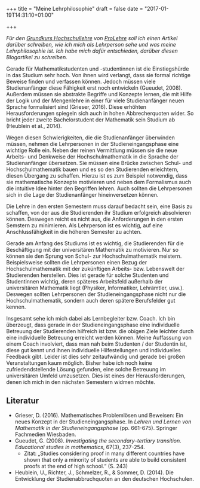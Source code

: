 +++
title = "Meine Lehrphilosophie"
draft = false
date = "2017-01-19T14:31:10+01:00"

+++

_Für den [Grundkurs Hochschullehre]( https://www.prolehre.tum.de/kurse/grundkurs-hochschullehre-bayern/ ) von [ProLehre](https://www.prolehre.tum.de/) soll ich einen Artikel darüber schreiben, wie ich mich als Lehrperson sehe und was meine Lehrphilosophie ist. Ich habe mich dafür entschieden, darüber diesen Blogartikel zu schreiben._

Gerade für Mathematikstudenten und -studentinnen ist die Einstiegshürde in das Studium sehr hoch. Von ihnen wird verlangt, dass sie formal richtige Beweise finden und verfassen können. Jedoch müssen viele Studienanfänger diese Fähigkeit erst noch entwickeln (Gueudet, 2008). Außerdem müssen sie abstrakte Begriffe und Konzepte lernen, die mit Hilfe der Logik und der Mengenlehre in einer für viele Studienanfänger neuen Sprache formalisiert sind (Grieser, 2016). Diese erhöhten Herausforderungen spiegeln sich auch in hohen Abbrecherquoten wider. So bricht jeder zweite Bachelorstudent der Mathematik sein Studium ab (Heublein et al., 2014).

Wegen diesen Schwierigkeiten, die die Studienanfänger überwinden müssen, nehmen die Lehrpersonen in der Studieneingangsphase eine wichtige Rolle ein. Neben der reinen Vermittlung müssen sie die neue Arbeits- und Denkweise der Hochschulmathematik in die Sprache der Studienanfänger übersetzen. Sie müssen eine Brücke zwischen Schul- und Hochschulmathematik bauen und es so den Studierenden erleichtern, diesen Übergang zu schaffen. Hierzu ist es zum Beispiel notwendig, dass sie mathematische Konzepte motivieren und neben dem Formalismus auch die intuitive Idee hinter den Begriffen lehren. Auch sollten die Lehrpersonen sich in die Lage der Studienanfänger hineinversetzen können.

Die Lehre in den ersten Semestern muss darauf bedacht sein, eine Basis zu schaffen, von der aus die Studierenden ihr Studium erfolgreich absolvieren können. Deswegen reicht es nicht aus, die Anforderungen in den ersten Semstern zu minimieren. Als Lehrperson ist es wichtig, auf eine Anschlussfähigkeit in die höheren Semester zu achten.

Gerade am Anfang des Studiums ist es wichtig, die Studierenden für die Beschäftigung mit der universitären Mathematik zu motivieren. Nur so können sie den Sprung von Schul- zur Hochschulmathematik meistern. Beispielsweise sollten die Lehrpersonen einen Bezug der Hochschulmathematik mit der zukünftigen Arbeits- bzw. Lebenswelt der Studierenden herstellen. Dies ist gerade für solche Studenten und Studentinnen wichtig, deren späteres Arbeitsfeld außerhalb der universitären Mathematik liegt (Physiker, Informatiker, Lehrämtler, usw.). Deswegen sollten Lehrpersonen der Studieneingangsphase nicht nur die Hochschulmathematik, sondern auch deren spätere Berufsfelder gut kennen.

Insgesamt sehe ich mich dabei als Lernbegleiter bzw. Coach. Ich bin überzeugt, dass gerade in der Studieneingangsphase eine individuelle Betreuung der Studierenden hilfreich ist bzw. die obigen Ziele leichter durch eine individuelle Betreuung erreicht werden können. Meine Auffassung von einem Coach involviert, dass man nah beim Studenten / der Studentin ist, diese gut kennt und ihnen individuelle Hilfestellungen und individuelles Feedback gibt. Leider ist dies sehr zeitaufwändig und gerade bei großen Veranstaltungen kaum möglich. Bisher habe ich noch keine zufriedendstellende Lösung gefunden, eine solche Betreuung im universitären Umfeld umzusetzen. Dies ist eines der Herausforderungen, denen ich mich in den nächsten Semestern widmen möchte.

## Literatur

* Grieser, D. (2016). Mathematisches Problemlösen und Beweisen: Ein neues Konzept in der Studieneingangsphase. In _Lehren und Lernen von Mathematik in der Studieneingangsphase_ (pp. 661-675). Springer Fachmedien Wiesbaden.
* Gueudet, G. (2008). _Investigating the secondary–tertiary transition. Educational studies in mathematics_, 67(3), 237-254.
    * Zitat: „Studies considering proof in many different countries have shown that only a minority of students are able to build consistent proofs at the end of high school.“ (S. 243)
* Heublein, U., Richter, J., Schmelzer, R., & Sommer, D. (2014). Die Entwicklung der Studienabbruchquoten an den deutschen Hochschulen.
